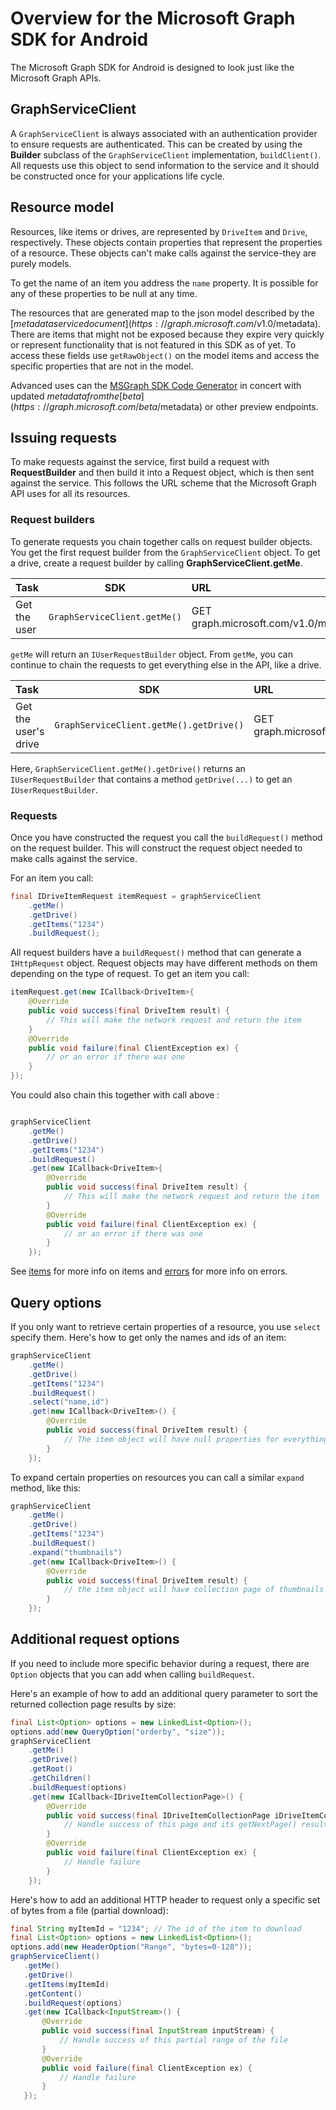 # Overview for the Microsoft Graph SDK for Android
The Microsoft Graph SDK for Android is designed to look just like the Microsoft Graph APIs.

## GraphServiceClient
A `GraphServiceClient` is always associated with an authentication provider to ensure requests are authenticated. This can be created by using the **Builder** subclass of the `GraphServiceClient` implementation, `buildClient()`.  All requests use this object to send information to the service and it should be constructed once for your applications life cycle.

## Resource model
Resources, like items or drives, are represented by `DriveItem` and `Drive`, respectively. These objects contain properties that represent the properties of a resource. These objects can't make calls against the service-they are purely models.

To get the name of an item you address the `name` property. It is possible for any of these properties to be null at any time.

The resources that are generated map to the json model described by the [$metadata service document](https://graph.microsoft.com/v1.0/$metadata). There are items that might not be exposed because they expire very quickly or represent functionality that is not featured in this SDK as of yet. To access these fields use `getRawObject()` on the model items and access the specific properties that are not in the model.

Advanced uses can the [MSGraph SDK Code Generator](https://github.com/microsoftgraph/MSGraph-SDK-Code-Generator) in concert with updated $metadata from the [beta](https://graph.microsoft.com/beta/$metadata) or other preview endpoints.

## Issuing requests
To make requests against the service, first build a request with **RequestBuilder** and then build it into a Request object, which is then sent against the service. This follows the URL scheme that the Microsoft Graph API uses for all its resources.

### Request builders
To generate requests you chain together calls on request builder objects. You get the first request builder from the `GraphServiceClient` object. To get a drive, create a request builder by calling **GraphServiceClient.getMe**.

|Task            | SDK               | URL                             |
|:---------------|:-----------------:|:--------------------------------|
|Get the user     | `GraphServiceClient.getMe()` | GET graph.microsoft.com/v1.0/me|

`getMe` will return an `IUserRequestBuilder` object. From `getMe`, you can continue to chain the requests to get everything else in the API, like a drive.

|Task            | SDK                                | URL                                       |
|:---------------|:----------------------------------:|:------------------------------------------|
|Get the user's drive     | `GraphServiceClient.getMe().getDrive()` | GET graph.microsoft.com/v1.0/me/drive/|


Here, `GraphServiceClient.getMe().getDrive()` returns an `IUserRequestBuilder` that contains a method `getDrive(...)` to get an `IUserRequestBuilder`.

### Requests
Once you have constructed the request you call the `buildRequest()` method on the request builder. This will construct the request object needed to make calls against the service.

For an item you call:

```java
final IDriveItemRequest itemRequest = graphServiceClient
    .getMe()
    .getDrive()
    .getItems("1234")
    .buildRequest();
```

All request builders have a `buildRequest()` method that can generate a `IHttpRequest` object. Request objects may have different methods on them depending on the type of request. To get an item you call:

```java
itemRequest.get(new ICallback<DriveItem>{
    @Override
    public void success(final DriveItem result) {
        // This will make the network request and return the item
    }
    @Override
    public void failure(final ClientException ex) {
        // or an error if there was one
    }
});
```

You could also chain this together with call above :
```java

graphServiceClient
    .getMe()
    .getDrive()
    .getItems("1234")
    .buildRequest()
    .get(new ICallback<DriveItem>{
        @Override
        public void success(final DriveItem result) {
            // This will make the network request and return the item
        }
        @Override
        public void failure(final ClientException ex) {
            // or an error if there was one
        }
    });
```

See [items](/docs/items.md) for more info on items and [errors](/docs/errors.md) for more info on errors.

## Query options

If you only want to retrieve certain properties of a resource, you use `select` specify them. Here's how to get only the names and ids of an item:

```java
graphServiceClient
    .getMe()
    .getDrive()
    .getItems("1234")
    .buildRequest()
    .select("name,id")
    .get(new ICallback<DriveItem>() {
        @Override
        public void success(final DriveItem result) {
            // The item object will have null properties for everything except name and id
        }
    });
```

To expand certain properties on resources you can call a similar `expand` method, like this:

```java
graphServiceClient
    .getMe()
    .getDrive()
    .getItems("1234")
    .buildRequest()
    .expand("thumbnails")
    .get(new ICallback<DriveItem>() {
        @Override
        public void success(final DriveItem result) {
            // the item object will have collection page of thumbnails for its thumbnails property if thumbnails exist.
        }
    });
```

## Additional request options

If you need to include more specific behavior during a request, there are `Option` objects that you can add when calling `buildRequest`.

Here's an example of how to add an additional query parameter to sort the returned collection page results by size:

```java
final List<Option> options = new LinkedList<Option>();
options.add(new QueryOption("orderby", "size"));
graphServiceClient
    .getMe()
    .getDrive()
    .getRoot()
    .getChildren()
    .buildRequest(options)
    .get(new ICallback<IDriveItemCollectionPage>() {
        @Override
        public void success(final IDriveItemCollectionPage iDriveItemCollectionPage) {
            // Handle success of this page and its getNextPage() results will have their contents sorted by size
        }
        @Override
        public void failure(final ClientException ex) {
            // Handle failure
        }
    });
```

 Here's how to add an additional HTTP header to request only a specific set of bytes from a file (partial download):

 ```java
final String myItemId = "1234"; // The id of the item to download
final List<Option> options = new LinkedList<Option>();
options.add(new HeaderOption("Range", "bytes=0-128"));
graphServiceClient()
    .getMe()
    .getDrive()
    .getItems(myItemId)
    .getContent()
    .buildRequest(options)
    .get(new ICallback<InputStream>() {
        @Override
        public void success(final InputStream inputStream) {
            // Handle success of this partial range of the file
        }
        @Override
        public void failure(final ClientException ex) {
            // Handle failure
        }
    });
 ```

